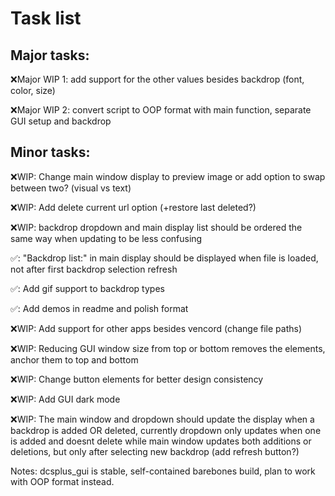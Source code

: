 # Task list
## Major tasks:
❌Major WIP 1: add support for the other values besides backdrop (font, color, size)

❌Major WIP 2: convert script to OOP format with main function, separate GUI setup and backdrop

## Minor tasks:
❌WIP: Change main window display to preview image or add option to swap between two? (visual vs text)

❌WIP: Add delete current url option (+restore last deleted?)

❌WIP: backdrop dropdown and main display list should be ordered the same way when updating to be less confusing

✅: "Backdrop list:" in main display should be displayed when file is loaded, not after first backdrop selection refresh

✅: Add gif support to backdrop types

✅: Add demos in readme and polish format

❌WIP: Add support for other apps besides vencord (change file paths)

❌WIP: Reducing GUI window size from top or bottom removes the elements, anchor them to top and bottom

❌WIP: Change button elements for better design consistency

❌WIP: Add GUI dark mode

❌WIP: The main window and dropdown should update the display when a backdrop is added OR deleted, currently dropdown only updates when one is added and doesnt delete while main window updates both additions or deletions, but only after selecting new backdrop (add refresh button?)


Notes: dcsplus_gui is stable, self-contained barebones build, plan to work with OOP format instead.
